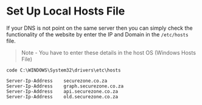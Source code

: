 # Set Up Local Hosts File

If your DNS is not point on the same server then you can simply check the functionality of the website by enter the IP and Domain in the `/etc/hosts` file.

> Note - You have to enter these details in the host OS (Windows Hosts File)

```shell
code C:\WINDOWS\System32\drivers\etc\hosts
```

```hosts
Server-Ip-Address    securezone.co.za
Server-Ip-Address    graph.securezone.co.za
Server-Ip-Address    api.securezone.co.za
Server-Ip-Address    old.securezone.co.za
```
